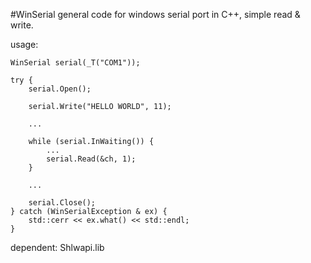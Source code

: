 #WinSerial
  general code for windows serial port in C++, simple read & write.

usage:

	WinSerial serial(_T("COM1"));
	
	try {
		serial.Open();		
		
		serial.Write("HELLO WORLD", 11);
		
		...
		
		while (serial.InWaiting()) {
            ...		
			serial.Read(&ch, 1);
		}
		
		...
		
		serial.Close();
	} catch (WinSerialException & ex) {
		std::cerr << ex.what() << std::endl;
	}
	
dependent:
	Shlwapi.lib